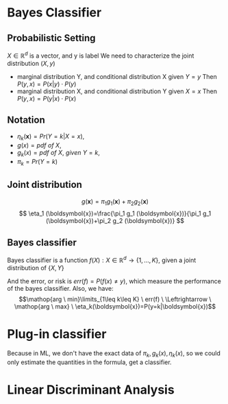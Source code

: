 # Bayes Classifier
## Probabilistic Setting
$X \in \mathbb{R}^{d}$ is a vector, and y is label
We need to characterize the joint distribution $(X,y)$
-  marginal distribution Y, and conditional distribution X given $Y=y$
		Then $P(y,x)=P(x|y)\cdot P(y)$
-  marginal distribution X, and conditional distribution Y given $X=x$
		Then $P(y,x)=P(y|x)\cdot P(x)$
## Notation
- $\eta_k(\boldsymbol{x})= Pr(Y=k|X=x)$,
- $g(x)=pdf \ of \ X$,
- $g_k(x)=pdf \ of \ X, \ given \ Y=k$, 
- $\pi_k=Pr(Y=k)$
## Joint distribution
$$g(\boldsymbol{x})=\pi_1 g_1 (\boldsymbol{x})+\pi_2 g_2 (\boldsymbol{x}) 
$$
$$
\eta_1 (\boldsymbol{x})=\frac{\pi_1 g_1 (\boldsymbol{x})}{\pi_1 g_1 (\boldsymbol{x})+\pi_2 g_2 (\boldsymbol{x})} 
$$

## Bayes classifier 
Bayes classifier is a function $f(X): X\in\mathbb{R}^{d} \rightarrow \{1,\ldots, K\}$, given a joint distribution of $\{X, Y\}$

And the error, or risk is $err(f)=P(f(x)\neq y)$, which measure the performance of the bayes classifier. Also, we have:
$$\mathop{arg \ min}\limits_{1\leq k\leq K} \ err(f) \  \Leftrightarrow \ \mathop{arg \ max} \ \eta_k(\boldsymbol{x})=P(y=k|\boldsymbol{x})$$
# Plug-in classifier
Because in ML, we don't have the exact data of $\pi_k,g_k(x),\eta_k(x)$, so we could only estimate the quantities in the formula, get a classifier.
# Linear Discriminant Analysis
